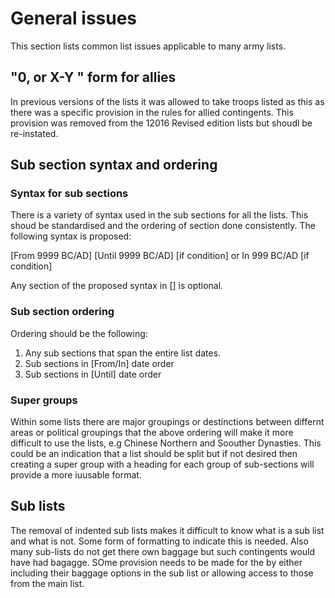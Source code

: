 # General issues

This section lists common list issues applicable to many army lists.

## &quot;0, or X-Y &quot; form for allies
In previous versions of the lists it was allowed to take troops listed as this as there was a specific provision in the rules for allied contingents. This provision was removed from the 12016 Revised edition lists but shoudl be re-instated.
 
## Sub section syntax and ordering

### Syntax for sub sections
There is a variety of syntax used in the sub sections for all the lists. This shoud be standardised and the ordering of section done consistently. The following syntax is proposed:

[From 9999 BC/AD] [Until 9999 BC/AD] [if condition] or
In 999 BC/AD [if condition]

Any section of the proposed syntax in [] is optional. 

### Sub section ordering
Ordering should be the following:

1. Any sub sections that span the entire list dates.
2. Sub sections in [From/In] date order 
3. Sub sections in [Until] date order

### Super groups
Within some lists there are major groupings or destinctions between differnt areas or political groupings that the above ordering will make it more difficult to use the lists, e.g Chinese Northern and Soouther Dynasties. This could be an indication that a list should be split but if not desired then creating a super group with a heading for each group of sub-sections will provide a more iuusable format.

## Sub lists
The removal of indented sub lists makes it difficult to know what is a sub list and what is not. Some form of formatting to indicate this is needed. Also many sub-lists do not get there own baggage but such contingents would have had bagagge. SOme provision needs to be made for the by either including their baggage options in the sub list or allowing access to those from the main list.